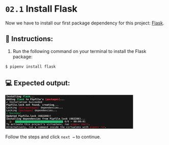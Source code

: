 # `02.1` Install Flask

Now we have to install our first package dependency for this project: [Flask](https://flask.palletsprojects.com/).

## 📝 Instructions:

1. Run the following command on your terminal to install the Flask package:

```bash
$ pipenv install flask
```

## 💻 Expected output:

![Expected console ouput](../../assets/install-flask.png?raw=true)

Follow the steps and click `next →` to continue.
